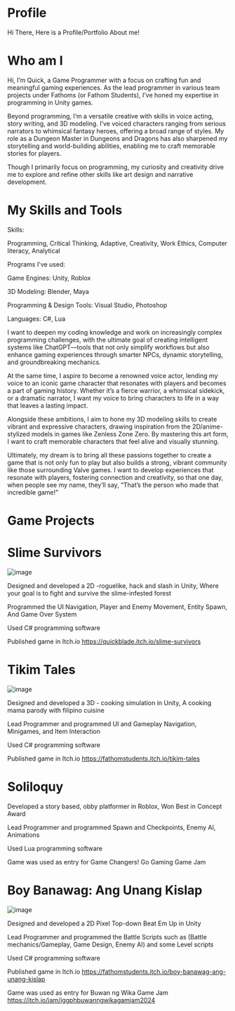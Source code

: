 # Profile
Hi There, Here is a Profile/Portfolio About me!
# Who am I
Hi, I’m Quick, a Game Programmer with a focus on crafting fun and meaningful gaming experiences. As the lead programmer in various team projects under Fathoms (or Fathom Students), I’ve honed my expertise in programming in Unity games.

Beyond programming, I’m a versatile creative with skills in voice acting, story writing, and 3D modeling. I’ve voiced characters ranging from serious narrators to whimsical fantasy heroes, offering a broad range of styles. My role as a Dungeon Master in Dungeons and Dragons has also sharpened my storytelling and world-building abilities, enabling me to craft memorable stories for players.

Though I primarily focus on programming, my curiosity and creativity drive me to explore and refine other skills like art design and narrative development.

# My Skills and Tools
Skills:

Programming, Critical Thinking, Adaptive, Creativity, Work Ethics, Computer literacy, Analytical

Programs I've used:

Game Engines: Unity, Roblox

3D Modeling: Blender, Maya

Programming & Design Tools: Visual Studio, Photoshop

Languages: C#, Lua

I want to deepen my coding knowledge and work on increasingly complex programming challenges, with the ultimate goal of creating intelligent systems like ChatGPT—tools that not only simplify workflows but also enhance gaming experiences through smarter NPCs, dynamic storytelling, and groundbreaking mechanics. 

At the same time, I aspire to become a renowned voice actor, lending my voice to an iconic game character that resonates with players and becomes a part of gaming history. Whether it’s a fierce warrior, a whimsical sidekick, or a dramatic narrator, I want my voice to bring characters to life in a way that leaves a lasting impact. 

Alongside these ambitions, I aim to hone my 3D modeling skills to create vibrant and expressive characters, drawing inspiration from the 2D/anime-stylized models in games like Zenless Zone Zero. By mastering this art form, I want to craft memorable characters that feel alive and visually stunning. 

Ultimately, my dream is to bring all these passions together to create a game that is not only fun to play but also builds a strong, vibrant community like those surrounding Valve games. I want to develop experiences that resonate with players, fostering connection and creativity, so that one day, when people see my name, they’ll say, “That’s the person who made that incredible game!”


# Game Projects

# Slime Survivors
![image](https://github.com/user-attachments/assets/086dbf27-cc98-4df1-bdaa-bb5f55e92736)

Designed and developed a 2D -roguelike, hack and slash in Unity, Where your goal is to fight and survive the slime-infested forest

Programmed the UI Navigation, Player and Enemy Movement, Entity Spawn, And Game Over System

Used C# programming software

Published game in Itch.io https://quickblade.itch.io/slime-survivors

# Tikim Tales
![image](https://github.com/user-attachments/assets/681b8323-df40-4ab1-ae95-3accfdfc10f5)

Designed and developed a 3D - cooking simulation in Unity, A cooking mama parody with filipino cuisine

Lead Programmer and programmed UI and Gameplay Navigation, Minigames, and Item Interaction

Used C# programming software

Published game in Itch.io https://fathomstudents.itch.io/tikim-tales

# Soliloquy
Developed a story based, obby platformer in Roblox, Won Best in Concept Award

Lead Programmer and programmed Spawn and Checkpoints, Enemy AI, Animations

Used Lua programming software

Game was used as entry for Game Changers! Go Gaming Game Jam

# Boy Banawag: Ang Unang Kislap
![image](https://github.com/user-attachments/assets/59cb0a46-1ae8-48e5-aa66-a6412f7fbd28)

Designed and developed a 2D Pixel Top-down Beat Em Up in Unity

Lead Programmer and programmed the Battle Scripts such as (Battle mechanics/Gameplay, Game Design, Enemy AI) and some Level scripts

Used C# programming software

Published game in Itch.io https://fathomstudents.itch.io/boy-banawag-ang-unang-kislap

Game was used as entry for Buwan ng Wika Game Jam https://itch.io/jam/iggphbuwanngwikagamjam2024

